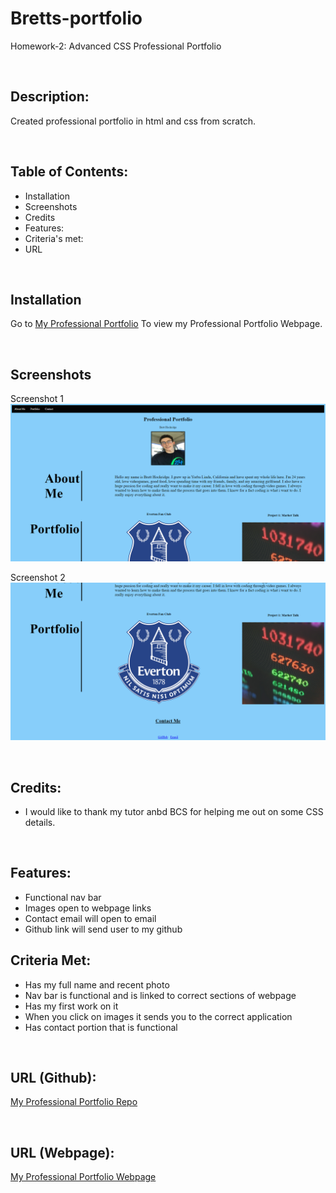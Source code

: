 # Bretts-portfolio

Homework-2: Advanced CSS Professional Portfolio

<br>

## Description:

Created professional portfolio in html and css from scratch.

<br>

## Table of Contents:

- Installation
- Screenshots
- Credits
- Features:
- Criteria's met:
- URL

<br>

## Installation

Go to <a href="https://brobrett.github.io/Bretts-portfolio/">My Professional Portfolio</a> To view my Professional Portfolio Webpage.

<br>

## Screenshots

Screenshot 1
<img src="images/screenshot1.png" alt="portfolio screenshot">

Screenshot 2
<img src="images/screenshot2.png" alt="portfolio screenshot">

<br>

## Credits:

- I would like to thank my tutor anbd BCS for helping me out on some CSS details.

<br>

## Features:

- Functional nav bar
- Images open to webpage links
- Contact email will open to email
- Github link will send user to my github

## Criteria Met:

- Has my full name and recent photo
- Nav bar is functional and is linked to correct sections of webpage
- Has my first work on it
- When you click on images it sends you to the correct application
- Has contact portion that is functional

<br>

## URL (Github):

<a href="https://github.com/BroBrett/Bretts-portfolio" alt="My Github repo">My Professional Portfolio Repo</a>

<br>

## URL (Webpage):

<a href="https://brobrett.github.io/Bretts-portfolio/" alt="Professional Portfolio Webpage">My Professional Portfolio Webpage</a>

